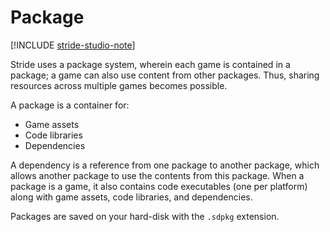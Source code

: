 # Package

[!INCLUDE [stride-studio-note](../../includes/under-construction-note.md)]

Stride uses a package system, wherein each game is contained in a package; a game can also use content from other packages. Thus, sharing resources across multiple games becomes possible.

A package is a container for:

* Game assets
* Code libraries
* Dependencies

A dependency is a reference from one package to another package, which allows another package to use the contents from this package. When a package is a game, it also contains code executables (one per platform) along with game assets, code libraries, and dependencies.

Packages are saved on your hard-disk with the ```.sdpkg``` extension.